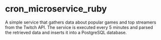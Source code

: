 # cron_microservice_ruby

A simple service that gathers data about popular games and top streamers from the Twitch API. The service is executed every 5 minutes and parsed the retrieved data and inserts it into a PostgreSQL database.
